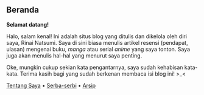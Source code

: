 ## Beranda
<b>Selamat datang!</b>

Halo, salam kenal! Ini adalah situs blog yang ditulis dan dikelola oleh diri saya, Rinai Natsumi. Saya di sini biasa menulis artikel resensi (pendapat, ulasan) mengenai buku, <i>manga</i> atau serial <i>anime</i> yang saya tonton. Saya juga akan menulis hal-hal yang menurut saya penting.

Oke, mungkin cukup sekian kata pengantarnya, saya sudah kehabisan kata-kata. Terima kasih bagi yang sudah berkenan membaca isi blog ini! >_<

<a href="/tentang">Tentang Saya</a> • <a href="/lain">Serba-serbi</a> • <a href="/archive">Arsip</a>
<link href="https://github.com/rinanatsu" rel="me">
